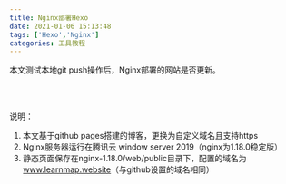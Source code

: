 ```yaml
---
title: Nginx部署Hexo
date: 2021-01-06 15:13:48
tags: ['Hexo','Nginx']
categories: 工具教程
---
```

本文测试本地git push操作后，Nginx部署的网站是否更新。

<br />
<br />

说明：
1. 本文基于github pages搭建的博客，更换为自定义域名且支持https
2. Nginx服务器运行在腾讯云 window server 2019（nginx为1.18.0稳定版）
3. 静态页面保存在nginx-1.18.0/web/public目录下，配置的域名为 www.learnmap.website<span>（与github设置的域名相同）</span>



